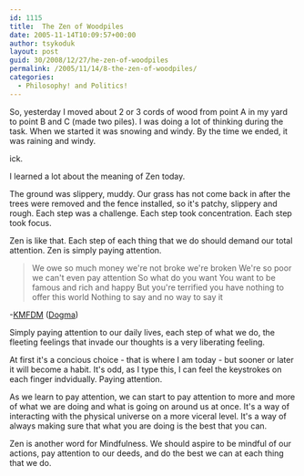 ```yaml
---
id: 1115
title:  The Zen of Woodpiles
date: 2005-11-14T10:09:57+00:00
author: tsykoduk
layout: post
guid: 30/2008/12/27/he-zen-of-woodpiles
permalink: /2005/11/14/8-the-zen-of-woodpiles/
categories:
  - Philosophy! and Politics!
---
```

<p>So, yesterday I moved about 2 or 3 cords of wood from point A in my yard to point B and C (made two piles). I was doing a lot of thinking during the task. When we started it was snowing and windy. By the time we ended, it was raining and windy.</p>


<p>ick.</p>


<p>I learned a lot about the meaning of Zen today.</p>


<p>The ground was slippery, muddy. Our grass has not come back in after the trees were removed and the fence installed, so it's patchy, slippery and rough. Each step was a challenge. Each step took concentration. Each step took focus.</p>


<p>Zen is like that. Each step of each thing that we do should demand our total attention. Zen is simply paying attention.</p>


<blockquote>We owe so much money we're not broke we're broken
We're so poor we can't even pay attention
So what do you want
You want to be famous and rich and happy
But you're terrified you have nothing to offer this world
Nothing to say and no way to say it</blockquote>
-<a href="http://www.kmfdm.net"><span class="caps">KMFDM</span></a> (<a href="http://www.kmfdm.net/lyrics/dogma.htm">Dogma</a>)

<p>Simply paying attention to our daily lives, each step of what we do, the fleeting feelings that invade our thoughts is a very liberating feeling.</p>


<p>At first it's a concious choice - that is where I am today - but sooner or later it will become a habit. It's odd, as I type this, I can feel the keystrokes on each finger indvidually. Paying attention.</p>


<p>As we learn to pay attention, we can start to pay attention to more and more of what we are doing and what is going on around us at once. It's a way of interacting with the physical universe on a more viceral level. It's a way of always making sure that what you are doing is the best that you can.</p>


<p>Zen is another word for Mindfulness. We should aspire to be mindful of our actions, pay attention to our deeds, and do the best we can at each thing that we do.</p>